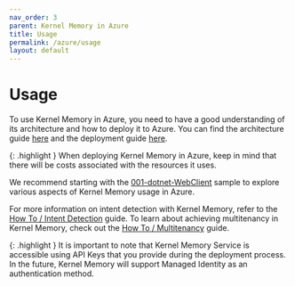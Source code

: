 ```yaml
---
nav_order: 3
parent: Kernel Memory in Azure
title: Usage
permalink: /azure/usage
layout: default
---
```


# Usage

To use Kernel Memory in Azure, you need to have a good understanding of its architecture and how to deploy it to Azure. You can find the architecture guide [here](architecture) and the deployment guide [here](deployment).

{: .highlight }
When deploying Kernel Memory in Azure, keep in mind that there will be costs associated with the resources it uses.

We recommend starting with the [001-dotnet-WebClient](https://github.com/microsoft/kernel-memory/tree/main/examples/001-dotnet-WebClient) sample to explore various aspects of Kernel Memory usage in Azure.

For more information on intent detection with Kernel Memory, refer to the [How To / Intent Detection](../how-to/intent-detection) guide. To learn about achieving multitenancy in Kernel Memory, check out the [How To / Multitenancy](../how-to/multitenancy) guide.

{: .highlight }
It is important to note that Kernel Memory Service is accessible using API Keys that you provide during the deployment process. In the future, Kernel Memory will support Managed Identity as an authentication method.
